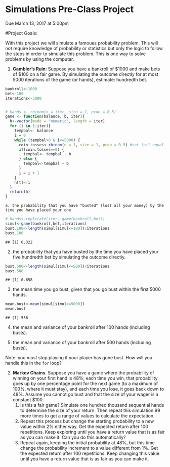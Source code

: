 Simulations Pre-Class Project
================
Due March 13, 2017 at 5:00pm

<style type="text/css">
.table {

    width: 80%;
    margin-left:10%; 
    margin-right:10%;
}
</style>

\#Project Goals:

With this project we will simulate a famoues probability problem. This
will not require knowledge of probability or statistics but only the
logic to follow the steps in order to simulate this problem. This is one
way to solve problems by using the computer.

1.  **Gambler’s Ruin**: Suppose you have a bankroll of $1000 and make
    bets of $100 on a fair game. By simulating the outcome directly for
    at most 5000 iterations of the game (or hands), estimate: hundredth
    bet.

<!-- end list -->

``` r
bankroll<-1000
bet<-100
iterations<-5000


# hands <- rbinom(n = iter, size = 1, prob = 0.5)
game <- function(balance, b, iter){
  h<-vector(mode = "numeric", length = iter)
  for (t in 1:iter){
    tempbal<- balance
    i = 0
    while (tempbal>0 & i<=5000) {
      coin.tosses<-rbinom(n = 1, size = 1, prob = 0.5) #set tail equal to 0 and head equal to 1.
      if(coin.tosses==0) {
        tempbal<- tempbal - b
      } else {
        tempbal<-tempbal + b
      }
      i = i + 1
    }
    h[t]<-i
  }
  return(h)
}
```

    a. the probability that you have "busted" (lost all your money) by the time you have placed your one 

``` r
# hands<-replicate(iter, game(bankroll,bet))
simul<-game(bankroll,bet,iterations)
bust.100<-length(simul[simul<=100])/iterations
bust.100
```

    ## [1] 0.322

2.  the probability that you have busted by the time you have placed
    your five hundredth bet by simulating the outcome directly.

<!-- end list -->

``` r
bust.500<-length(simul[simul<=500])/iterations
bust.500
```

    ## [1] 0.658

3.  the mean time you go bust, given that you go bust within the first
    5000 hands.

<!-- end list -->

``` r
mean.bust<-mean(simul[simul<=5000])
mean.bust
```

    ## [1] 536

4.  the mean and variance of your bankroll after 100 hands (including
    busts).

5.  the mean and variance of your bankroll after 500 hands (including
    busts).

Note: you *must* stop playing if your player has gone bust. How will you
handle this in the `for` loop?

2.  **Markov Chains**. Suppose you have a game where the probability of
    winning on your first hand is 48%; each time you win, that
    probability goes up by one percentage point for the next game (to a
    maximum of 100%, where it must stay), and each time you lose, it
    goes back down to 48%. Assume you cannot go bust and that the size
    of your wager is a constant $100.
    1.  Is this a fair game? Simulate one hundred thousand sequential
        hands to determine the size of your return. Then repeat this
        simulation 99 more times to get a range of values to calculate
        the expectation.
    2.  Repeat this process but change the starting probability to a new
        value within 2% either way. Get the expected return after 100
        repetitions. Keep exploring until you have a return value that
        is as fair as you can make it. Can you do this automatically?
    3.  Repeat again, keeping the initial probability at 48%, but this
        time change the probability increment to a value different from
        1%. Get the expected return after 100 repetitions. Keep changing
        this value until you have a return value that is as fair as you
        can make it.
